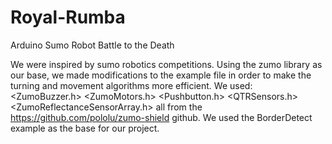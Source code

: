 # Royal-Rumba
Arduino Sumo Robot Battle to the Death

We were inspired by sumo robotics competitions. Using the zumo library as our base, we made modifications to the example file in order to make the turning and movement algorithms more efficient.
We used:
<ZumoBuzzer.h>
<ZumoMotors.h>
<Pushbutton.h>
<QTRSensors.h>
<ZumoReflectanceSensorArray.h>
all from the https://github.com/pololu/zumo-shield github. We used the BorderDetect example as the base for our project.
